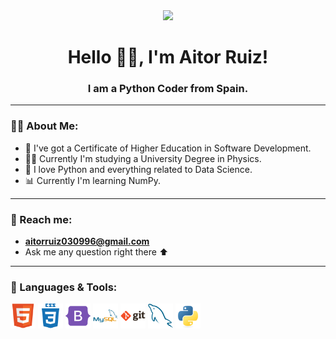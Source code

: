 <div id=header align=center>
<img src="https://media.giphy.com/media/USV0ym3bVWQJJmNu3N/giphy.gif" width="200" />
<h1 align=center> Hello 🙋‍♂️, I'm Aitor Ruiz! </h1>
<h3> I am a Python Coder from Spain.</h3>
</div>

---

### 👨‍💻 About Me:
- 💼 I've got a Certificate of Higher Education in Software Development.
- 👨‍🎓 Currently I'm studying a University Degree in Physics. 
- 🐍 I love Python and everything related to Data Science. 
- 📊 Currently I'm learning NumPy.
---
### 📧 Reach me:
- **aitorruiz030996@gmail.com**
- Ask me any question right there ⬆
---

### 🔨 Languages & Tools:
<div>
<img src="https://github.com/devicons/devicon/raw/master/icons/html5/html5-original.svg" title="HTML5" alt="HTML" width="40" height="40" style="max-width: 100%;">
<img src="https://github.com/devicons/devicon/raw/master/icons/css3/css3-plain-wordmark.svg" title="CSS3" alt="CSS" width="40" height="40" style="max-width: 100%;">
<img src="https://github.com/devicons/devicon/raw/master/icons/bootstrap/bootstrap-plain.svg" title="Bootstrap" alt="Bootstrap" width="40" height="40" style="max-width: 100%;">
<img src="https://github.com/devicons/devicon/raw/master/icons/mysql/mysql-original-wordmark.svg" title="MySQL" alt="MySQL" width="40" height="40" style="max-width: 100%;">
<img src="https://github.com/devicons/devicon/raw/master/icons/git/git-original-wordmark.svg" title="Git" width="40" height="40" style="max-width: 100%;">
<img src="https://github.com/devicons/devicon/raw/master/icons/mysql/mysql-plain.svg" title="Git" width="40" height="40" style="max-width: 100%;">
<img src="https://github.com/devicons/devicon/raw/master/icons/python/python-original.svg" title="Git" width="40" height="40" style="max-width: 100%;">
</div>
